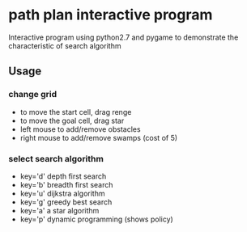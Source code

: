# path plan interactive program
Interactive program using python2.7 and pygame to demonstrate the characteristic of search algorithm

## Usage
### change grid
* to move the start cell, drag renge
* to move the goal cell, drag star
* left mouse to add/remove obstacles
* right mouse to add/remove swamps (cost of 5)

### select search algorithm
* key='d' depth first search
* key='b' breadth first search
* key='u' dijkstra algorithm
* key='g' greedy best search
* key='a' a star algorithm
* key='p' dynamic programming (shows policy)

